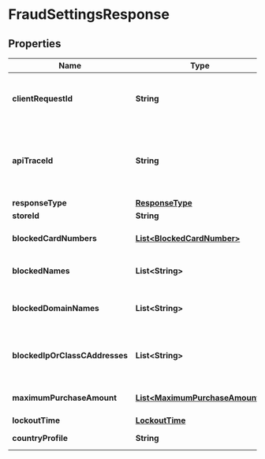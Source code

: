 

# FraudSettingsResponse

## Properties

Name | Type | Description | Notes
------------ | ------------- | ------------- | -------------
**clientRequestId** | **String** | Echoes back the value in the request header for tracking. |  [optional]
**apiTraceId** | **String** | Request identifier in API, can be used to request logs from the support team. |  [optional]
**responseType** | [**ResponseType**](ResponseType.md) |  |  [optional]
**storeId** | **String** | The outlet ID. |  [optional]
**blockedCardNumbers** | [**List&lt;BlockedCardNumber&gt;**](BlockedCardNumber.md) | List of blocked card numbers. |  [optional]
**blockedNames** | **List&lt;String&gt;** | List of blocked fraud names. |  [optional]
**blockedDomainNames** | **List&lt;String&gt;** | List of blocked fraud domain names. |  [optional]
**blockedIpOrClassCAddresses** | **List&lt;String&gt;** | List of blocked fraud IP address/Class C. |  [optional]
**maximumPurchaseAmount** | [**List&lt;MaximumPurchaseAmount&gt;**](MaximumPurchaseAmount.md) | Maximum purchase amount limit. |  [optional]
**lockoutTime** | [**LockoutTime**](LockoutTime.md) |  |  [optional]
**countryProfile** | **String** | Country profile. |  [optional]



